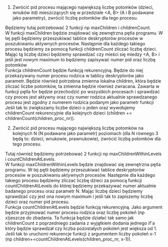 1. Zwrócić pid procesu mającego największą liczbę potomków (dzieci, wnuków itd) mieszczących się w przedziale <A, B> (A i B podawane jako parametry), zwrócić liczbę potomków dla tego procesu.   

Będziemy tutaj potrzebować 2 funkcji np maxChildren i childrenCount.    
W funkcji maxChildren będzie znajdować się zewnętrzna pętla programu. W tej pętli będziemy przeszukiwać tablice deskryptorów procesów w poszukiwaniu aktywnych procesów. Następnie dla każdego takiego procesu będziemy za pomocą funkcji childrenCount zliczać liczbę dzieci. Mając tą liczbę dzieci będziemy sprawdzać czy mieści się miedzy <A, B> i jeśli jest nowym maximum to będziemy zapisywać numer pid oraz liczbę potomków   
Funkcja childrenCount będzie funkcją rekurencyjną. Będzie do niej przekazywany numer procesu rodzica w tablicy deskryptorów jako parametr. Będzie również potrzebna zmienna lokalna children, która będzie zliczać liczbe potomków, ta zmienna będzie również zwracana. Zawarta w funkcji pętla for będzie przechodzić po wszystkich procesach i sprawdzać czy proces jest aktywny oraz czy numer rodzica aktualnie sprawdzanego procesu jest zgodny z numerem rodzica podanym jako parametr funkcji Jeśli tak to zwiększamy liczbe dzieci o jeden oraz wywołujemy childrenCount rekurencyjnie dla kolejnych dzieci (children += childrenCount(children_proc_nr)).

2. Zwrócić pid procesu mającego największą liczbę potomków na kolejnych N (N podawane jako parametr) poziomach (dla N równego 3 będą to: dzieci, wnukowie, prawnukowie), zwrócić liczbą potomków dla tego procesu.   

Tutaj również będziemy potrzebować 2 funkcji np maxChildrenWithinLevels i countChildrenAtLevels.   
W funkcji maxChildrenWithinLevels będzie znajdować się zewnętrzna pętla programu. W tej pętli będziemy przeszukiwać tablice deskryptorów procesów w poszukiwaniu aktywnych procesów. Następnie dla każdego takiego procesu będziemy zliczać liczbę dzieci za pomocą funkcji countChildrenAtLevels do której będziemy przekazywać numer aktualnie badanego procesu oraz parametr N. Mając liczbę dzieci będziemy sprawdzać czy jest ona nowym maximum i jeśli tak to zapiszemy liczbę dzieci oraz numer pid procesu.   
Funkcja countChildrenAtLevels będzie funkcją rekurencyjną. Jako argument będzie przyjmować numer procesu rodzica oraz liczbę pokoleń (np x)jeszcze do zbadania. Ta funkcja będzie działać tak samo jak childrenCount z poprzedniego zadania z wyjątkiem dodania jednego if'a który będzie sprawdzał czy liczba pozostałych pokoleń jest większa od 1. Jeśli tak to uruchomi rekurencje funkcji z argumentem liczby pokoleń x-1 (np children+=countChildrenAtLevels(children_proc_nr, x-1)).